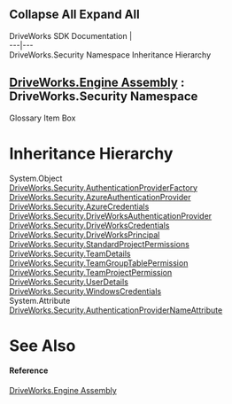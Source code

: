 Collapse All Expand All  
---  
DriveWorks SDK Documentation  |   
---|---  
DriveWorks.Security Namespace Inheritance Hierarchy   
  
[DriveWorks.Engine Assembly](topic2156.md) : DriveWorks.Security Namespace  
---  
  
Glossary Item Box

# Inheritance Hierarchy

System.Object  
[DriveWorks.Security.AuthenticationProviderFactory](topic10617.md)  
[DriveWorks.Security.AzureAuthenticationProvider](topic10634.md)  
[DriveWorks.Security.AzureCredentials](topic10646.md)  
[DriveWorks.Security.DriveWorksAuthenticationProvider](topic10660.md)  
[DriveWorks.Security.DriveWorksCredentials](topic10669.md)  
[DriveWorks.Security.DriveWorksPrincipal](topic10684.md)  
[DriveWorks.Security.StandardProjectPermissions](topic10695.md)  
[DriveWorks.Security.TeamDetails](topic10703.md)  
[DriveWorks.Security.TeamGroupTablePermission](topic10718.md)  
[DriveWorks.Security.TeamProjectPermission](topic10729.md)  
[DriveWorks.Security.UserDetails](topic10740.md)  
[DriveWorks.Security.WindowsCredentials](topic10756.md)  
System.Attribute  
[DriveWorks.Security.AuthenticationProviderNameAttribute](topic10626.md)  


# See Also

#### Reference

[DriveWorks.Engine Assembly](topic2156.md)


